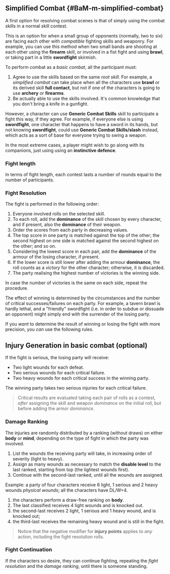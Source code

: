 ## Simplified Combat {#BaM-m-simplified-combat}

A first option for resolving combat scenes is that of simply using the combat
skills in a normal skill contest.

This is an option for when a small group of opponents (normally, two to six)
are facing each other with _compatible_ fighting skills and weaponry.
For example, you can use this method when two small bands are shooting at
each other using the __firearm__ skill, or involved in a fist fight and
using __brawl__, or taking part in a little __swordfight__ skirmish.

To perform combat as a _basic combat_, all the participant must:
1. Agree to use the skills based on the same _root skill_.
   For example, a _simplified combat_ can take place when all the characters
   use __brawl__ or its derived skill __full contact__, but not
   if one of the characters is going to use __archery__ or __firearms__.
2. Be actually able to use the skills involved. It's common
	knowledge that you don't bring a knife in a gunfight.

However, a character can use __Generic Combat Skills__ skill to participate
a fight this way, if they agree. For example, if everyone else is using
__swordfight__, one character that happens to have a sword in its hands,
but not knowing __swordfight__, could use __Generic Combat Skills/slash__
instead, which acts as a sort of base for everyone trying to swing a
weapon.

In the most extreme cases, a player might wish to go along
with its companions, just using using an __instinctive defence__.

### Fight length

In terms of fight length, each contest lasts a number of rounds equal to the
number of participants.

### Fight Resolution

The fight is performed in the following order:
1. Everyone involved rolls on the selected skill.
1. To each roll, add the __dominance__ of the skill chosen by every character,
   and if present, also the __dominance__ of their weapon.
1. Order the scores from each party in decreasing values.
1. The top score in one party is matched against the top of the other;
   the second highest on one side is matched against the second highest on the other; and so on.
1. Considering the lowest score in each pair, add the __dominance__ of the
   armour of the losing character, if present.
1. If the lower score is still lower after adding the armour __dominance__,
   the roll counts as a _victory_ for the other character; otherwise, it is
   discarded.
1. The party realising the highest number of victories is the winning side.

In case the number of victories is the same on each side, repeat the
procedure.

The effect of winning is determined by the circumstances and the number of
critical successes/failures on each party. For example, a tavern brawl is
hardly lethal, and a "friendly" swordfight (i.e. in order to subdue or
dissuade an opponent) might simply end with the surrender of the losing
party.

If you _want_ to determine the result of winning or losing the fight
with more precision, you _can_ use the following rules.

## Injury Generation in basic combat (optional)

If the fight is serious, the losing party will receive:
* Two light wounds for each defeat.
* Two serious wounds for each critical failure.
* Two heavy wounds for each critical success in the winning party.

The winning party takes two serious injuries for each critical failure.

> Critical results are evaluated taking each pair of rolls as a contest,
_after_ assigning the skill and weapon _dominance_ on the initial roll, 
but before adding the armor _dominance_.

### Damage Ranking

The injuries are randomly distributed by a ranking (without draws) on
either __body__ or __mind__, depending on the type of fight in which the
party was involved.

1. List the wounds the receiving party will take, in increasing order of
severity (light to heavy).
1. Assign as many wounds as necessary to match the __disable level__ to the
last ranked, starting from top (the lightest wounds first).
1. Continue with the second-last ranked, until all the wounds are assigned.

Example: a party of four characters receive 6 light, 1 serious and 2
heavy wounds _physical wounds_; all the characters have DL/W=4.
1. the characters perform a draw-free ranking on __body__.
1. The last classified receives 4 light wounds and is knocked out.
1. the second-last receives 2 light, 1 serious and 1 heavy wound, and is
   knocked out;
1. the third-last receives the remaining heavy wound and is still in the fight.

> Notice that the negative modifier for __injury points__ applies to _any_
action, including the fight resolution rolls.

### Fight Continuation

If the characters so desire, they can continue fighting, repeating the
_fight resolution_ and the _damage ranking_, until there is someone standing.
